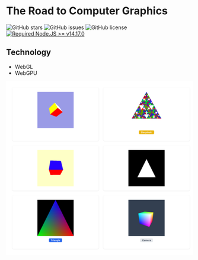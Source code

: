 # The Road to Computer Graphics

![GitHub stars](https://img.shields.io/github/stars/m1911star/grahics?color=fa6470&style=flat)
![GitHub issues](https://img.shields.io/github/issues/m1911star/grahics?color=d8b22d&style=flat)
![GitHub license](https://img.shields.io/github/license/m1911star/grahics?style=flat)
[![Required Node.JS >= v14.17.0](https://img.shields.io/static/v1?label=node&message=%3E=14.17.0&logo=node.js&color=3f893e&style=flat)](https://nodejs.org/about/releases)


## Technology

- WebGL
- WebGPU

![gallery](./screenshots/gallery1.png)